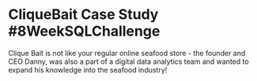 # CliqueBait Case Study #8WeekSQLChallenge
 Clique Bait is not like your regular online seafood store - the founder and CEO Danny, was also a part of a digital data analytics team and wanted to expand his knowledge into the seafood industry!
